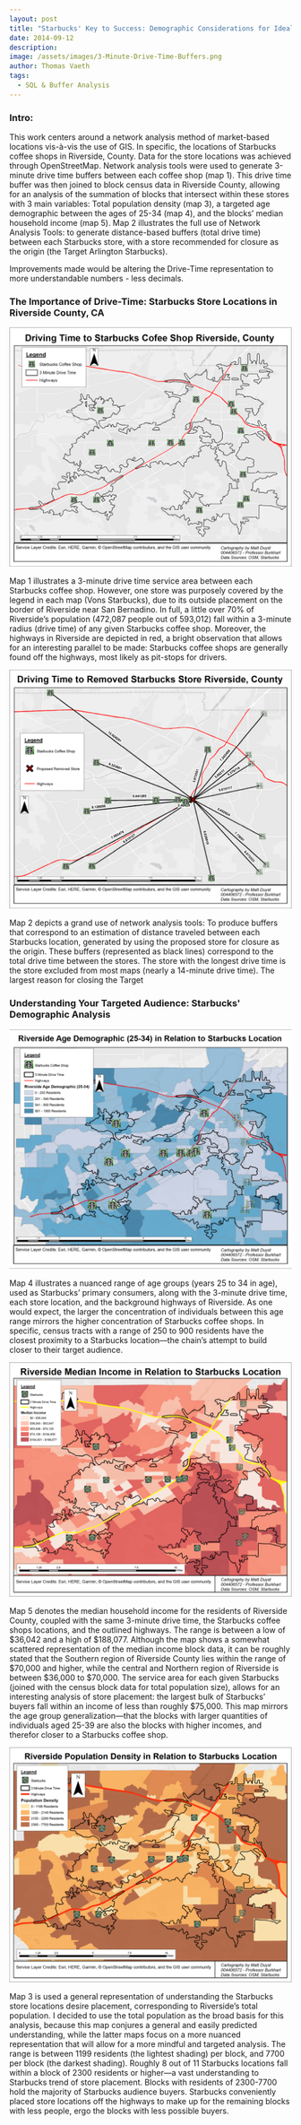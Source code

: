 ```yaml
---
layout: post
title: "Starbucks' Key to Success: Demographic Considerations for Ideal Store Locations in Riverside County, CA" 
date: 2014-09-12
description: 
image: /assets/images/3-Minute-Drive-Time-Buffers.png
author: Thomas Vaeth
tags: 
  - SQL & Buffer Analysis
---
```


### Intro:

This work centers around a network analysis method of market-based locations vis-à-vis the use of GIS. In specific, the locations of Starbucks coffee shops in Riverside, County. Data for the store locations was achieved through OpenStreetMap. Network analysis tools were used to generate 3-minute drive time buffers between each coffee shop (map 1). This drive time buffer was then joined to block census data in Riverside County, allowing for an analysis of the summation of blocks that intersect within these stores with 3 main variables: Total population density (map 3), a targeted age demographic between the ages of 25-34 (map 4), and the blocks’ median household income (map 5). Map 2 illustrates the full use of Network Analysis Tools: to generate distance-based buffers (total drive time) between each Starbucks store, with a store recommended for closure as the origin (the Target Arlington Starbucks).

Improvements made would be altering the Drive-Time representation to more understandable numbers - less decimals.

### The Importance of Drive-Time: Starbucks Store Locations in Riverside County, CA

![Map GIS](/assets/images/3-Minute-Drive-Time-Buffers.png)

Map 1 illustrates a 3-minute drive time service area between each Starbucks coffee shop. However, one store was purposely covered by the legend in each map (Vons Starbucks), due to its outside placement on the border of Riverside near San Bernadino. In full, a little over 70% of Riverside’s population (472,087 people out of 593,012) fall within a 3-minute radius (drive time) of any given Starbucks coffee shop. Moreover, the highways in Riverside are depicted in red, a bright observation that allows for an interesting parallel to be made: Starbucks coffee shops are generally found off the highways, most likely as pit-stops for drivers.

![Placeholder](/assets/images/Eliminated-store-based-on-drive-time.png)

Map 2 depicts a grand use of network analysis tools: To produce buffers that correspond to an estimation of distance traveled between each Starbucks location, generated by using the proposed store for closure as the origin. These buffers (represented as black lines) correspond to the total drive time between the stores. The store with the longest drive time is the store excluded from most maps (nearly a 14-minute drive time). The largest reason for closing the Target

### Understanding Your Targeted Audience: Starbucks' Demographic Analysis

![Placeholder](/assets/images/Age-Demographic.png)

Map 4 illustrates a nuanced range of age groups (years 25 to 34 in age), used as Starbucks’ primary consumers, along with the 3-minute drive time, each store location, and the background highways of Riverside. As one would expect, the larger the concentration of individuals between this age range mirrors the higher concentration of Starbucks coffee shops. In specific, census tracts with a range of 250 to 900 residents have the closest proximity to a Starbucks location—the chain’s attempt to build closer to their target audience.

![Map GIS](/assets/images/Median-Income.png)

Map 5 denotes the median household income for the residents of Riverside County, coupled with the same 3-minute drive time, the Starbucks coffee shops locations, and the outlined highways. The range is between a low of $36,042 and a high of $188,077. Although the map shows a somewhat scattered representation of the median income block data, it can be roughly stated that the Southern region of Riverside County lies within the range of $70,000 and higher, while the central and Northern region of Riverside is between $36,000 to $70,000. The service area for each given Starbucks (joined with the census block data for total population size), allows for an interesting analysis of store placement: the largest bulk of Starbucks’ buyers fall within an income of less than roughly $75,000. This map mirrors the age group generalization—that the blocks with larger quantities of individuals aged 25-39 are also the blocks with higher incomes, and therefor closer to a Starbucks coffee shop.

![Placeholder](/assets/images/Pop-Density.png)

Map 3 is used a general representation of understanding the Starbucks store locations desire placement, corresponding to Riverside’s total population. I decided to use the total population as the broad basis for this analysis, because this map conjures a general and easily predicted understanding, while the latter maps focus on a more nuanced representation that will allow for a more mindful and targeted analysis. The range is between 1199 residents (the lightest shading) per block, and 7700 per block (the darkest shading). Roughly 8 out of 11 Starbucks locations fall within a block of 2300 residents or higher—a vast understanding to Starbucks trend of store placement. Blocks with residents of 2300-7700 hold the majority of Starbucks audience buyers. Starbucks conveniently placed store locations off the highways to make up for the remaining blocks with less people, ergo the blocks with less possible buyers.